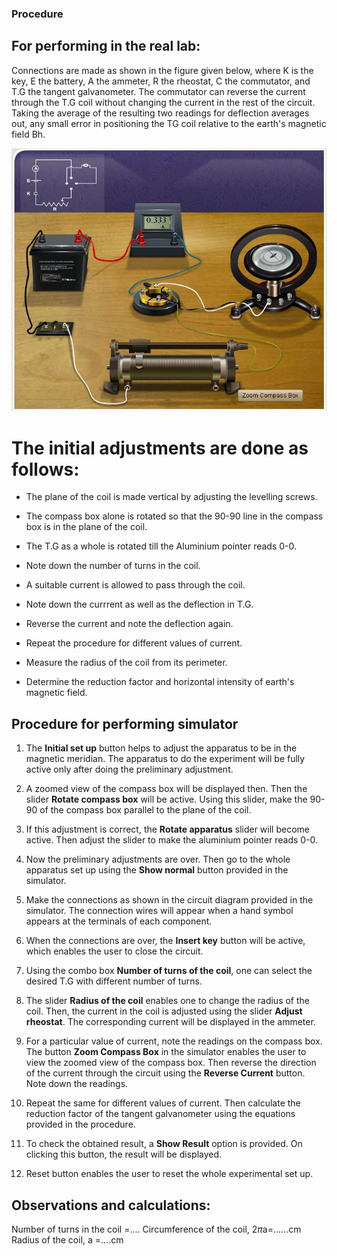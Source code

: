 ### Procedure
## For performing in the real lab:
Connections are made as shown in the figure given below, where K is the key, E the battery, A the ammeter, R the rheostat, C the commutator, and T.G the tangent galvanometer. The commutator can reverse the current through the T.G coil without changing the current in the rest of the circuit. Taking the average of the resulting two readings for deflection averages out, any small error in positioning the TG coil relative to the earth's magnetic field Bh.

![alt text](./images/tg_connection.jpg)

# The initial adjustments are done as follows:
- The plane of the coil is made vertical by adjusting the levelling screws.

- The compass box alone is rotated so that the 90-90 line in the compass box is in the plane of the coil.
 
- The T.G as a whole is rotated till the Aluminium pointer reads 0-0. 
 
- Note down the number of turns in the coil.
 
- A suitable current is allowed to pass through the coil.
 
- Note down the currrent as well as the deflection in T.G.
 
- Reverse the current and note the deflection again.
 
- Repeat the procedure for different values of current.
 
- Measure the radius of the coil from its perimeter.
 
- Determine the reduction factor and horizontal intensity of earth's magnetic field.

## Procedure for performing simulator

1. The **Initial set up** button helps to adjust the apparatus to be in the magnetic meridian. The apparatus to do the experiment will be fully active only after doing the preliminary adjustment.


2. A zoomed view of the compass box will be displayed then. Then the slider **Rotate compass box** will be active. Using this slider, make the 90-90 of the compass box parallel to the plane of the coil.


3. If this adjustment is correct, the **Rotate apparatus** slider will become active. Then adjust the slider to make the aluminium pointer reads 0-0.

4. Now the preliminary adjustments are over. Then go to the whole apparatus set up using the **Show normal** button provided in the simulator.


5. Make the connections as shown in the circuit diagram provided in the simulator. The connection wires will appear when a hand symbol appears at the terminals of each component.

6. When the connections are over, the **Insert key** button will be active, which enables the user to close the circuit.

7. Using the combo box **Number of turns of the coil**, one can select the desired T.G with different number of turns.

8. The slider **Radius of the coil** enables one to change the radius of the coil. Then, the current in the coil is adjusted using the slider **Adjust rheostat**. The corresponding current will be displayed in the ammeter.

9. For a particular value of current, note the readings on the compass box. The button **Zoom Compass Box** in the simulator enables the user to view the zoomed view of the compass box. Then reverse the direction of the current through the circuit using the **Reverse Current** button. Note down the readings.

10. Repeat the same for different values of current. Then calculate the reduction factor of the tangent galvanometer using the equations provided in the procedure.

11. To check the obtained result, a **Show Result** option is provided. On clicking this button, the result will be displayed.

12. Reset button enables the user to reset the whole experimental set up.

## Observations and calculations:
Number of turns in the coil =....
Circumference of the coil, 2$\pi$a=......cm
Radius of the coil, a =....cm

